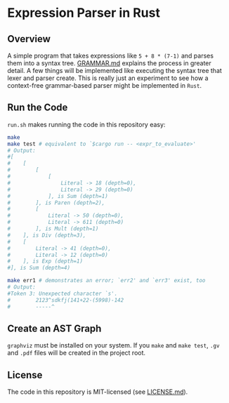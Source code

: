 # Expression Parser in Rust

## Overview
A simple program that takes expressions like `5 + 8 * (7-1)` and parses them into a syntax tree. [GRAMMAR.md](./GRAMMAR.md) explains the process in greater detail. A few things will be implemented like executing the syntax tree that lexer and parser create. This is really just an experiment to see how a context-free grammar-based parser might be implemented in `Rust`.

## Run the Code
`run.sh` makes running the code in this repository easy:

```bash
make
make test # equivalent to `$cargo run -- <expr_to_evaluate>'
# Output:
#[
#    [
#        [
#            [
#                Literal -> 18 (depth=0),
#                Literal -> 29 (depth=0)
#            ], is Sum (depth=1)
#        ], is Paren (depth=2),
#        [
#            Literal -> 50 (depth=0),
#            Literal -> 611 (depth=0)
#        ], is Mult (depth=1)
#    ], is Div (depth=3),
#    [
#        Literal -> 41 (depth=0),
#        Literal -> 12 (depth=0)
#    ], is Exp (depth=1)
#], is Sum (depth=4)

make err1 # demonstrates an error; `err2' and `err3' exist, too
# Output:
#Token 3: Unexpected character `s'.
#        2123^sdkfj(141+22-(5998)-142
#        -----^

```

## Create an AST Graph
`graphviz` must be installed on your system. If you `make` and `make test`, `.gv` and `.pdf` files will be created in the project root.

## License
The code in this repository is MIT-licensed (see [LICENSE.md](./LICENSE.md)).

